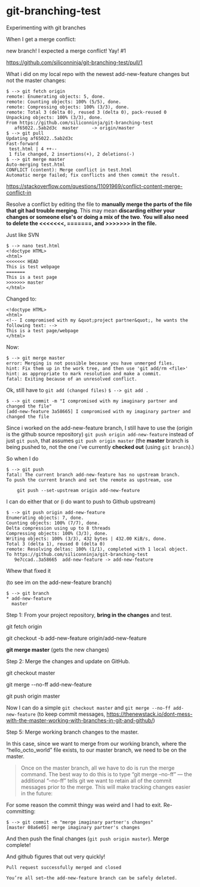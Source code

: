 # git-branching-test
Experimenting with git branches

When I get a merge conflict:

 new branch! I expected a merge conflict! Yay! #1 
 
 https://github.com/siliconninja/git-branching-test/pull/1

What i did on my local repo with the newest add-new-feature changes but not the master changes:
````
$ --> git fetch origin
remote: Enumerating objects: 5, done.
remote: Counting objects: 100% (5/5), done.
remote: Compressing objects: 100% (3/3), done.
remote: Total 3 (delta 0), reused 3 (delta 0), pack-reused 0
Unpacking objects: 100% (3/3), done.
From https://github.com/siliconninja/git-branching-test
   af65022..5ab2d3c  master     -> origin/master
$ --> git pull
Updating af65022..5ab2d3c
Fast-forward
 test.html | 4 ++--
 1 file changed, 2 insertions(+), 2 deletions(-)
$ --> git merge master
Auto-merging test.html
CONFLICT (content): Merge conflict in test.html
Automatic merge failed; fix conflicts and then commit the result.
````

https://stackoverflow.com/questions/11091969/conflict-content-merge-conflict-in

Resolve a conflict by editing the file to **manually merge the parts of the file that git had trouble merging**. This may mean **discarding either your changes or someone else's or doing a mix of the two**. **You will also need to delete the <<<<<<<, =======, and >>>>>>> in the file.**

Just like SVN

````
$ --> nano test.html 
<!doctype HTML>
<html>
<<<<<<< HEAD
This is test webpage
=======
This is a test page
>>>>>>> master
</html>
````
Changed to:
````
<!doctype HTML>
<html>
<!-- I compromised with my &quot;project partner&quot;, he wants the following text: -->
This is a test page/webpage
</html>
````
Now:
````
$ --> git merge master
error: Merging is not possible because you have unmerged files.
hint: Fix them up in the work tree, and then use 'git add/rm <file>'
hint: as appropriate to mark resolution and make a commit.
fatal: Exiting because of an unresolved conflict.
````
Ok, still have to `git add (changed files)`
`$ --> git add .`
````
$ --> git commit -m "I compromised with my imaginary partner and changed the file"
[add-new-feature 3a58665] I compromised with my imaginary partner and changed the file
````
Since i worked on the add-new-feature branch, I still have to use the (origin is the github source repository) `git push origin add-new-feature` instead of just `git push`, that assumes `git push origin master` (the **master** branch is being pushed to, not the one i've currently **checked out** (using `git branch`).)

So when I do
````
$ --> git push
fatal: The current branch add-new-feature has no upstream branch.
To push the current branch and set the remote as upstream, use

    git push --set-upstream origin add-new-feature
````
I can do either that or (i do want to push to Github upstream)
````
$ --> git push origin add-new-feature
Enumerating objects: 7, done.
Counting objects: 100% (7/7), done.
Delta compression using up to 8 threads
Compressing objects: 100% (3/3), done.
Writing objects: 100% (3/3), 432 bytes | 432.00 KiB/s, done.
Total 3 (delta 1), reused 0 (delta 0)
remote: Resolving deltas: 100% (1/1), completed with 1 local object.
To https://github.com/siliconninja/git-branching-test
   9e7ccad..3a58665  add-new-feature -> add-new-feature
````
Whew that fixed it

(to see im on the add-new-feature branch)
````
$ --> git branch
* add-new-feature
  master
````

Step 1: From your project repository, **bring in the changes** and test.

git fetch origin

git checkout -b add-new-feature origin/add-new-feature

**git merge master** (gets the new changes)

Step 2: Merge the changes and update on GitHub.

git checkout master

git merge --no-ff add-new-feature

git push origin master

Now I can do a simple `git checkout master` and `git merge --no-ff add-new-feature` (to keep commit messages, https://thenewstack.io/dont-mess-with-the-master-working-with-branches-in-git-and-github/)

Step 5: Merge working branch changes to the master.

In this case, since we want to merge from our working branch, where the “hello_octo_world” file exists, to our master branch, we need to be on the master.

> Once on the master branch, all we have to do is run the merge command. The best way to do this is to type “git merge –no-ff” — the additional “–no-ff” tells git we want to retain all of the commit messages prior to the merge. This will make tracking changes easier in the future:

For some reason the commit thingy was weird and I had to exit.
Re-committing:
````
$ --> git commit -m "merge imaginary partner's changes"
[master 08a6e05] merge imaginary partner's changes
````
And then push the final changes (`git push origin master`). Merge complete!

And github figures that out very quickly!
````
Pull request successfully merged and closed

You’re all set—the add-new-feature branch can be safely deleted.
````
